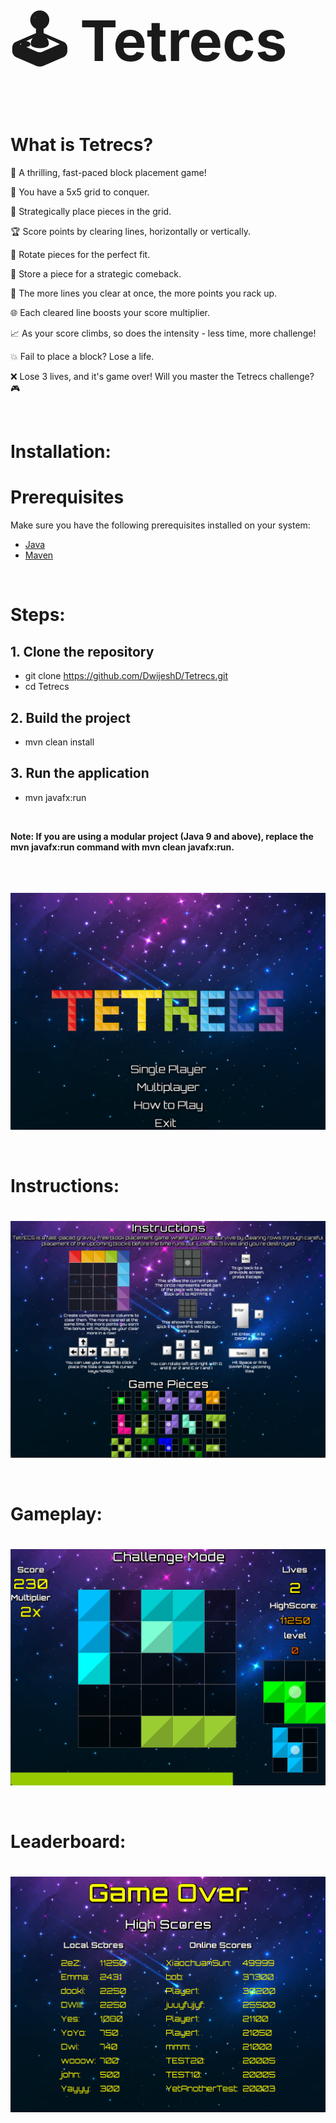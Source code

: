 <h1 style="font-size: 90px;">🕹️ Tetrecs</h1>

# What is Tetrecs?  

🚀 A thrilling, fast-paced block placement game!  

🔢 You have a 5x5 grid to conquer.  

🧩 Strategically place pieces in the grid.  

🏆 Score points by clearing lines, horizontally or vertically.  

🔄 Rotate pieces for the perfect fit.  

💾 Store a piece for a strategic comeback.  

🚀 The more lines you clear at once, the more points you rack up.  

🌐 Each cleared line boosts your score multiplier.  

📈 As your score climbs, so does the intensity - less time, more challenge!  

💥 Fail to place a block? Lose a life.  

❌ Lose 3 lives, and it's game over! Will you master the Tetrecs challenge? 🎮  

<br> 

# Installation: 

# Prerequisites
Make sure you have the following prerequisites installed on your system:

- [Java](https://www.java.com/)
- [Maven](https://maven.apache.org/)

<br>

# Steps:

## 1. Clone the repository
  - git clone https://github.com/DwijeshD/Tetrecs.git
  - cd Tetrecs
    
## 2. Build the project
  - mvn clean install

## 3. Run the application
  - mvn javafx:run


<br>


**Note: If you are using a modular project (Java 9 and above), replace the mvn javafx:run command with mvn clean javafx:run.**




<br>

<p align="center">
  <img src="https://raw.githubusercontent.com/DwijeshD/Tetrecs/main/src/main/Tetrecs%20Images/Main%20Menu.png" alt="Tetrecs Main Menu" width="800" style="margin-top: 20px;">
</p>

<br>

# Instructions: 

<p align="center">
  <img src="https://raw.githubusercontent.com/DwijeshD/Tetrecs/main/src/main/Tetrecs%20Images/Instructions.png" alt="Tetrecs Instructions" width="800" style="margin-top: 20px;">
</p>

<br>

# Gameplay: 

<p align="center">
  <img src="https://raw.githubusercontent.com/DwijeshD/Tetrecs/main/src/main/Tetrecs%20Images/ChallengeMode.png" alt="Tetrecs Challenge Mode" width="800" style="margin-top: 20px;">
</p>

<br>

# Leaderboard: 

<p align="center">
  <img src="https://raw.githubusercontent.com/DwijeshD/Tetrecs/main/src/main/Tetrecs%20Images/Leaderboard.png" alt="Tetrecs Challenge Mode" width="800" style="margin-top: 20px;">
</p>

